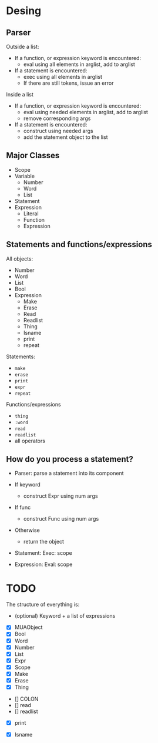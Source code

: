 # Desing

## Parser

Outside a list:
* If a function, or expression keyword is encountered:
    * eval using all elements in arglist, add to arglist
* If a statement is encountered:
    * exec using all elements in arglist
    * If there are still tokens, issue an error
    
Inside a list
* If a function, or expression keyword is encountered:
    * eval using needed elements in arglist, add to arglist
    * remove corresponding args
* If a statement is encountered:
    * construct using needed args
    * add the statement object to the list

## Major Classes

* Scope
* Variable
    * Number
    * Word
    * List
* Statement
* Expression
    * Literal
    * Function
    * Expression
    
## Statements and functions/expressions


All objects:

* Number
* Word
* List
* Bool
* Expression
    * Make
    * Erase
    * Read
    * Readlist
    * Thing
    * Isname
    * print
    * repeat

Statements:

* `make`
* `erase`
* `print`
* `expr`
* `repeat`

Functions/expressions

* `thing`
* `:word`
* `read`
* `readlist`
* all operators

## How do you process a statement?

* Parser: parse a statement into its component

* If keyword
    * construct Expr using num args
* If func
    * construct Func using num args
* Otherwise
    * return the object


* Statement: Exec: scope
* Expression: Eval: scope

# TODO

The structure of everything is:

* (optional) Keyword + a list of expressions

- [x] MUAObject
- [x] Bool
- [x] Word
- [x] Number
- [x] List
- [x] Expr
- [x] Scope
- [x] Make
- [x] Erase
- [x] Thing
- [] COLON
- [] read
- [] readlist
- [x] print
- [x] Isname
   
   
